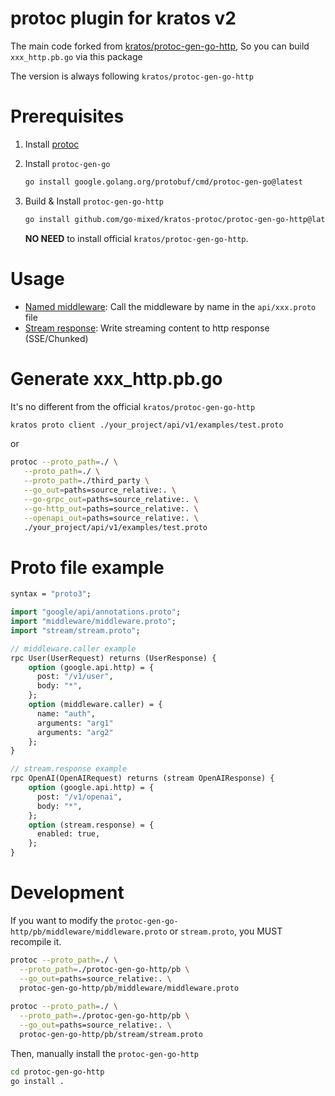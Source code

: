# protoc plugin for kratos v2

The main code forked from [kratos/protoc-gen-go-http](https://github.com/go-kratos/kratos/tree/main/cmd/protoc-gen-go-http), 
So you can build `xxx_http.pb.go` via this package

The version is always following `kratos/protoc-gen-go-http`


# Prerequisites 

1. Install [protoc](https://github.com/protocolbuffers/protobuf#protocol-compiler-installation)
2. Install `protoc-gen-go`
    ```bash
    go install google.golang.org/protobuf/cmd/protoc-gen-go@latest
    ```
3. Build & Install `protoc-gen-go-http`
   ```bash
   go install github.com/go-mixed/kratos-protoc/protoc-gen-go-http@latest
   ```

   **NO NEED** to install official `kratos/protoc-gen-go-http`.

#  Usage

- [Named middleware](docs/named_middleware.md): Call the middleware by name in the `api/xxx.proto` file
- [Stream response](docs/stream.md): Write streaming content to http response (SSE/Chunked)

# Generate xxx_http.pb.go

It's no different from the official `kratos/protoc-gen-go-http`

```bash
kratos proto client ./your_project/api/v1/examples/test.proto
```

or

```bash
protoc --proto_path=./ \
   --proto_path=./ \
   --proto_path=./third_party \
   --go_out=paths=source_relative:. \
   --go-grpc_out=paths=source_relative:. \
   --go-http_out=paths=source_relative:. \
   --openapi_out=paths=source_relative:. \
   ./your_project/api/v1/examples/test.proto
 ```

# Proto file example
```proto
syntax = "proto3";

import "google/api/annotations.proto";
import "middleware/middleware.proto";
import "stream/stream.proto";

// middleware.caller example
rpc User(UserRequest) returns (UserResponse) {
    option (google.api.http) = {
      post: "/v1/user",
      body: "*",
    };
    option (middleware.caller) = {
      name: "auth",
      arguments: "arg1"
      arguments: "arg2"
    };
}

// stream.response example
rpc OpenAI(OpenAIRequest) returns (stream OpenAIResponse) {
    option (google.api.http) = {
      post: "/v1/openai",
      body: "*",
    };
    option (stream.response) = {
      enabled: true,
    };
}
```

# Development

If you want to modify the `protoc-gen-go-http/pb/middleware/middleware.proto` or `stream.proto`, 
you MUST recompile it. 

```bash
protoc --proto_path=./ \
  --proto_path=./protoc-gen-go-http/pb \
  --go_out=paths=source_relative:. \
  protoc-gen-go-http/pb/middleware/middleware.proto
  
protoc --proto_path=./ \
  --proto_path=./protoc-gen-go-http/pb \
  --go_out=paths=source_relative:. \
  protoc-gen-go-http/pb/stream/stream.proto
```

Then, manually install the `protoc-gen-go-http`

```bash
cd protoc-gen-go-http 
go install .
```